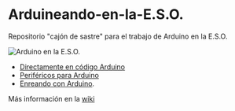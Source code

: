 # **Arduineando-en-la-E.S.O.**

Repositorio "cajón de sastre" para el trabajo de Arduino en la E.S.O.

![Arduino en la E.S.O.](https://i.blogs.es/71bd8f/650_1200/450_1000.jpg)

- [Directamente en código Arduino](ConCodigo/readme.md)
- [Periféricos para Arduino](Perifericos/readme.md)
- [Enreando con Arduino](Enreando/readme.md).


Más información en la [wiki](https://github.com/angelmicelti/Arduineando-en-la-E.S.O./wiki)
